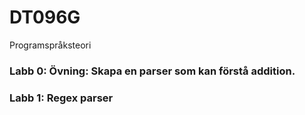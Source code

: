 # DT096G
Programspråksteori

### Labb 0: Övning: Skapa en parser som kan förstå addition. 
### Labb 1: Regex parser
